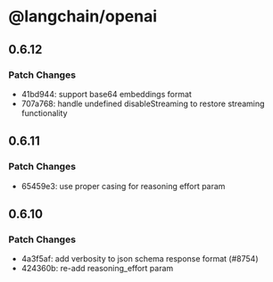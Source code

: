 # @langchain/openai

## 0.6.12

### Patch Changes

- 41bd944: support base64 embeddings format
- 707a768: handle undefined disableStreaming to restore streaming functionality

## 0.6.11

### Patch Changes

- 65459e3: use proper casing for reasoning effort param

## 0.6.10

### Patch Changes

- 4a3f5af: add verbosity to json schema response format (#8754)
- 424360b: re-add reasoning_effort param
